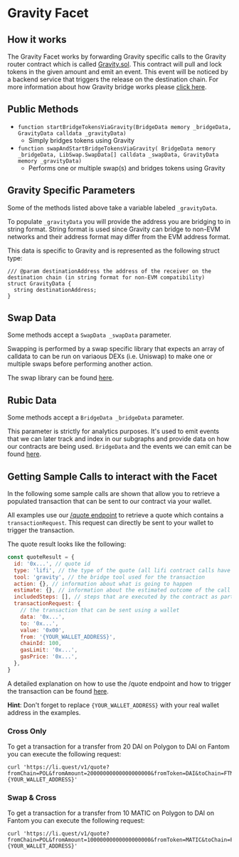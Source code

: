 # Gravity Facet

## How it works

The Gravity Facet works by forwarding Gravity specific calls to the Gravity router contract which is called [Gravity.sol](https://github.com/Gravity-Bridge/Gravity-Bridge/blob/main/solidity/contracts/Gravity.sol). This contract will pull and lock tokens in the given amount and emit an event. This event will be noticed by a backend service that triggers the release on the destination chain. For more information about how Gravity bridge works please [click here](https://github.com/Gravity-Bridge/Gravity-Docs).

## Public Methods

- `function startBridgeTokensViaGravity(BridgeData memory _bridgeData, GravityData calldata _gravityData)`
  - Simply bridges tokens using Gravity
- `function swapAndStartBridgeTokensViaGravity( BridgeData memory _bridgeData, LibSwap.SwapData[] calldata _swapData, GravityData memory _gravityData)`
  - Performs one or multiple swap(s) and bridges tokens using Gravity

## Gravity Specific Parameters

Some of the methods listed above take a variable labeled `_gravityData`.

To populate `_gravityData` you will provide the address you are bridging to in string format. String format is used since Gravity can bridge to non-EVM networks and their address format may differ from the EVM address format.

This data is specific to Gravity and is represented as the following struct type:

```solidity
/// @param destinationAddress the address of the receiver on the destination chain (in string format for non-EVM compatibility)
struct GravityData {
  string destinationAddress;
}

```

## Swap Data

Some methods accept a `SwapData _swapData` parameter.

Swapping is performed by a swap specific library that expects an array of calldata to can be run on variaous DEXs (i.e. Uniswap) to make one or multiple swaps before performing another action.

The swap library can be found [here](../src/Libraries/LibSwap.sol).

## Rubic Data

Some methods accept a `BridgeData _bridgeData` parameter.

This parameter is strictly for analytics purposes. It's used to emit events that we can later track and index in our subgraphs and provide data on how our contracts are being used. `BridgeData` and the events we can emit can be found [here](../src/Interfaces/IRubic.sol).

## Getting Sample Calls to interact with the Facet

In the following some sample calls are shown that allow you to retrieve a populated transaction that can be sent to our contract via your wallet.

All examples use our [/quote endpoint](https://apidocs.li.fi/reference/get_quote) to retrieve a quote which contains a `transactionRequest`. This request can directly be sent to your wallet to trigger the transaction.

The quote result looks like the following:

```javascript
const quoteResult = {
  id: '0x...', // quote id
  type: 'lifi', // the type of the quote (all lifi contract calls have the type "lifi")
  tool: 'gravity', // the bridge tool used for the transaction
  action: {}, // information about what is going to happen
  estimate: {}, // information about the estimated outcome of the call
  includedSteps: [], // steps that are executed by the contract as part of this transaction, e.g. a swap step and a cross step
  transactionRequest: {
    // the transaction that can be sent using a wallet
    data: '0x...',
    to: '0x...',
    value: '0x00',
    from: '{YOUR_WALLET_ADDRESS}',
    chainId: 100,
    gasLimit: '0x...',
    gasPrice: '0x...',
  },
}
```

A detailed explanation on how to use the /quote endpoint and how to trigger the transaction can be found [here](https://docs.li.fi/products/more-integration-options/li.fi-api/transferring-tokens-example).

**Hint**: Don't forget to replace `{YOUR_WALLET_ADDRESS}` with your real wallet address in the examples.

### Cross Only

To get a transaction for a transfer from 20 DAI on Polygon to DAI on Fantom you can execute the following request:

```shell
curl 'https://li.quest/v1/quote?fromChain=POL&fromAmount=20000000000000000000&fromToken=DAI&toChain=FTM&toToken=DAI&slippage=0.03&allowBridges=multichain&fromAddress={YOUR_WALLET_ADDRESS}'
```

### Swap & Cross

To get a transaction for a transfer from 10 MATIC on Polygon to DAI on Fantom you can execute the following request:

```shell
curl 'https://li.quest/v1/quote?fromChain=POL&fromAmount=10000000000000000000&fromToken=MATIC&toChain=FTM&toToken=DAI&slippage=0.03&allowBridges=multichain&fromAddress={YOUR_WALLET_ADDRESS}'
```

